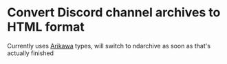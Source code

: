 # Convert Discord channel archives to HTML format

Currently uses [Arikawa](https://github.com/diamondburned/arikawa) types, will switch to ndarchive as soon as that's actually finished
